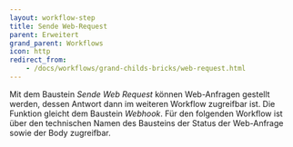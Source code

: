 ```yaml
---
layout: workflow-step
title: Sende Web-Request
parent: Erweitert
grand_parent: Workflows
icon: http
redirect_from:
    - /docs/workflows/grand-childs-bricks/web-request.html
---
```


Mit dem Baustein _Sende Web Request_ können Web-Anfragen gestellt werden, dessen Antwort dann im weiteren Workflow zugreifbar ist. Die Funktion gleicht dem Baustein _Webhook_.
Für den folgenden Workflow ist über den technischen Namen des Bausteins der Status der Web-Anfrage sowie der Body zugreifbar.
